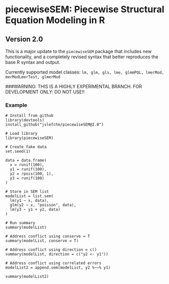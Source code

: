 # piecewiseSEM: Piecewise Structural Equation Modeling in R

## Version 2.0

This is a major update to the `piecewiseSEM` package that includes new functionality, and a completely revised syntax that better reproduces the base R syntax and output.

Currently supported model classes: `lm, glm, gls, lme, glmmPQL, lmerMod, merModLmerTest, glmerMod`

###WARNING: THIS IS A HIGHLY EXPERIMENTAL BRANCH. FOR DEVELOPMENT ONLY: DO NOT USE!!

### Example
```
# Install from github
library(devtools)
install_github("jslefche/piecewiseSEM@2.0")

# Load library
library(piecewiseSEM)

# Create fake data
set.seed(1) 

data = data.frame(
  x = runif(100),
  y1 = runif(100),
  y2 = rpois(100, 1),
  y3 = runif(100)
)

# Store in SEM list 
modelList = list.sem(
  lm(y1 ~ x, data),
  glm(y2 ~ x, "poisson", data),
  lm(y3 ~ y1 + y2, data)
)

# Run summary
summary(modelList)

# Address conflict using conserve = T
summary(modelList, conserve = T)

# Address conflict using direction = c()
summary(modelList, direction = c("y2 <- y1"))

# Address conflict using correlated errors
modelList2 = append.sem(modelList, y2 %~~% y1)

summary(modelList2)
```
